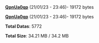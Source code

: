 [**QpnUa0qp**](/data/QpnUa0qp.txt) (21/01/23 - 23:46)- 19172 bytes

[**QpnUa0qp**](/data/QpnUa0qp.txt) (21/01/23 - 23:46)- 19172 bytes

**Total Datas**: 5772

**Total Size**: 34.21 MB / 34.2 MB